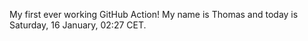 My first ever working GitHub Action!
My name is Thomas and today is Saturday, 16 January, 02:27 CET. 
